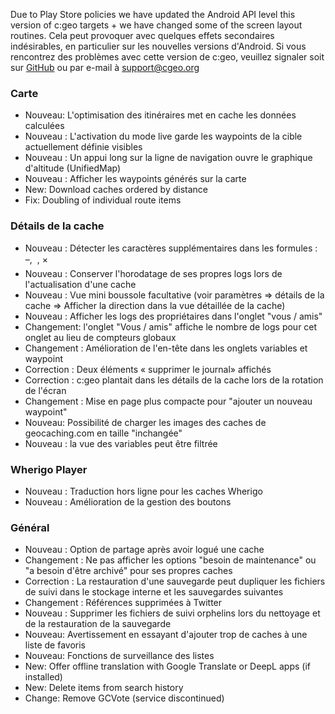 Due to Play Store policies we have updated the Android API level this version of c:geo targets + we have changed some of the screen layout routines. Cela peut provoquer avec quelques effets secondaires indésirables, en particulier sur les nouvelles versions d'Android. Si vous rencontrez des problèmes avec cette version de c:geo, veuillez signaler soit sur [GitHub](https://github.com/cgeo/cgeo) ou par e-mail à [support@cgeo.org](mailto:support@cgeo.org)

### Carte
- Nouveau: L'optimisation des itinéraires met en cache les données calculées
- Nouveau : L'activation du mode live garde les waypoints de la cible actuellement définie visibles
- Nouveau : Un appui long sur la ligne de navigation ouvre le graphique d'altitude (UnifiedMap)
- Nouveau : Afficher les waypoints générés sur la carte
- New: Download caches ordered by distance
- Fix: Doubling of individual route items

### Détails de la cache
- Nouveau : Détecter les caractères supplémentaires dans les formules : –,  , ×
- Nouveau : Conserver l'horodatage de ses propres logs lors de l'actualisation d'une cache
- Nouveau : Vue mini boussole facultative (voir paramètres => détails de la cache => Afficher la direction dans la vue détaillée de la cache)
- Nouveau : Afficher les logs des propriétaires dans l'onglet "vous / amis"
- Changement: l'onglet "Vous / amis" affiche le nombre de logs pour cet onglet au lieu de compteurs globaux
- Changement : Amélioration de l'en-tête dans les onglets variables et waypoint
- Correction : Deux éléments « supprimer le journal» affichés
- Correction : c:geo plantait dans les détails de la cache lors de la rotation de l'écran
- Changement : Mise en page plus compacte pour "ajouter un nouveau waypoint"
- Nouveau: Possibilité de charger les images des caches de geocaching.com en taille "inchangée"
- Nouveau : la vue des variables peut être filtrée

### Wherigo Player
- Nouveau : Traduction hors ligne pour les caches Wherigo
- Nouveau : Amélioration de la gestion des boutons

### Général
- Nouveau : Option de partage après avoir logué une cache
- Changement : Ne pas afficher les options "besoin de maintenance" ou "a besoin d'être archivé" pour ses propres caches
- Correction : La restauration d'une sauvegarde peut dupliquer les fichiers de suivi dans le stockage interne et les sauvegardes suivantes
- Changement : Références supprimées à Twitter
- Nouveau : Supprimer les fichiers de suivi orphelins lors du nettoyage et de la restauration de la sauvegarde
- Nouveau: Avertissement en essayant d'ajouter trop de caches à une liste de favoris
- Nouveau: Fonctions de surveillance des listes
- New: Offer offline translation with Google Translate or DeepL apps (if installed)
- New: Delete items from search history
- Change: Remove GCVote (service discontinued)
